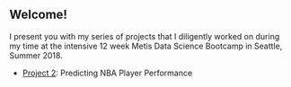 ## Welcome!

I present you with my series of projects that I diligently worked on during my time at the intensive 12 week Metis Data Science Bootcamp in Seattle, Summer 2018.

* [Project 2](https://github.com/ChristopherBui/Metis_Projects/tree/master/Project_2): Predicting NBA Player Performance
